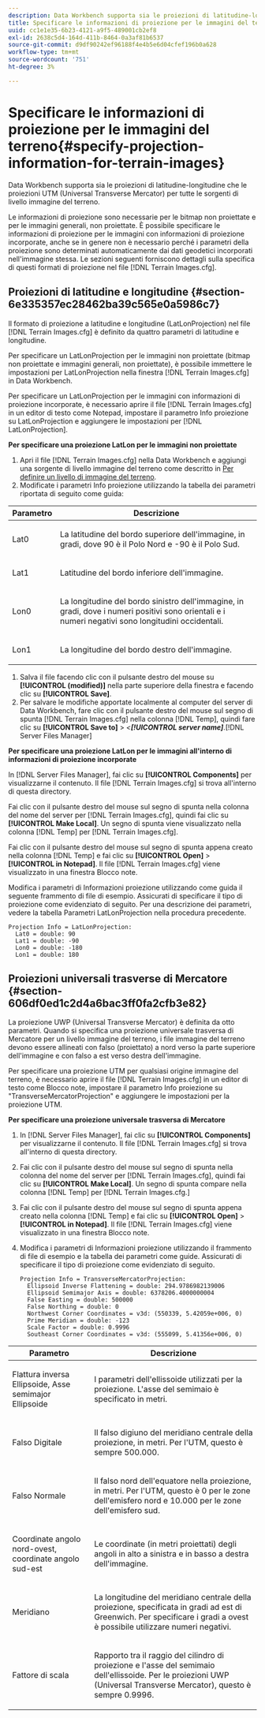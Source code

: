 ```yaml
---
description: Data Workbench supporta sia le proiezioni di latitudine-longitudine che le proiezioni UTM (Universal Transverse Mercator) per tutte le sorgenti di livello immagine del terreno.
title: Specificare le informazioni di proiezione per le immagini del terreno
uuid: cc1e1e35-6b23-4121-a9f5-489001cb2ef8
exl-id: 2638c5d4-164d-411b-8464-0a3af81b6537
source-git-commit: d9df90242ef96188f4e4b5e6d04cfef196b0a628
workflow-type: tm+mt
source-wordcount: '751'
ht-degree: 3%

---
```


# Specificare le informazioni di proiezione per le immagini del terreno{#specify-projection-information-for-terrain-images}

Data Workbench supporta sia le proiezioni di latitudine-longitudine che le proiezioni UTM (Universal Transverse Mercator) per tutte le sorgenti di livello immagine del terreno.

Le informazioni di proiezione sono necessarie per le bitmap non proiettate e per le immagini generali, non proiettate. È possibile specificare le informazioni di proiezione per le immagini con informazioni di proiezione incorporate, anche se in genere non è necessario perché i parametri della proiezione sono determinati automaticamente dai dati geodetici incorporati nell&#39;immagine stessa. Le sezioni seguenti forniscono dettagli sulla specifica di questi formati di proiezione nel file [!DNL Terrain Images.cfg].

## Proiezioni di latitudine e longitudine {#section-6e335357ec28462ba39c565e0a5986c7}

Il formato di proiezione a latitudine e longitudine (LatLonProjection) nel file [!DNL Terrain Images.cfg] è definito da quattro parametri di latitudine e longitudine.

Per specificare un LatLonProjection per le immagini non proiettate (bitmap non proiettate e immagini generali, non proiettate), è possibile immettere le impostazioni per LatLonProjection nella finestra [!DNL Terrain Images.cfg] in Data Workbench.

Per specificare un LatLonProjection per le immagini con informazioni di proiezione incorporate, è necessario aprire il file [!DNL Terrain Images.cfg] in un editor di testo come Notepad, impostare il parametro Info proiezione su LatLonProjection e aggiungere le impostazioni per [!DNL LatLonProjection].

**Per specificare una proiezione LatLon per le immagini non proiettate**

1. Apri il file [!DNL Terrain Images.cfg] nella Data Workbench e aggiungi una sorgente di livello immagine del terreno come descritto in [Per definire un livello di immagine del terreno](../../../../home/c-get-started/c-im-layers/c-ter-img-layers/c-ter-img-layers.md#concept-f4b3a20969354ca38955e3fd5beb0f4f).
1. Modificate i parametri Info proiezione utilizzando la tabella dei parametri riportata di seguito come guida:

<table id="table_32F6EADB2DA34592ABD6FFAC9E00BB27"> 
 <thead> 
  <tr> 
   <th colname="col1" class="entry"> Parametro </th> 
   <th colname="col2" class="entry"> Descrizione </th> 
  </tr>
 </thead>
 <tbody> 
  <tr> 
   <td colname="col1"> <p>Lat0 </p> </td> 
   <td colname="col2"> <p>La latitudine del bordo superiore dell'immagine, in gradi, dove 90 è il Polo Nord e -90 è il Polo Sud. </p> </td> 
  </tr> 
  <tr> 
   <td colname="col1"> <p>Lat1 </p> </td> 
   <td colname="col2"> <p>Latitudine del bordo inferiore dell'immagine. </p> </td> 
  </tr> 
  <tr> 
   <td colname="col1"> <p>Lon0 </p> </td> 
   <td colname="col2"> <p>La longitudine del bordo sinistro dell'immagine, in gradi, dove i numeri positivi sono orientali e i numeri negativi sono longitudini occidentali. </p> </td> 
  </tr> 
  <tr> 
   <td colname="col1"> <p>Lon1 </p> </td> 
   <td colname="col2"> <p>La longitudine del bordo destro dell'immagine. </p> </td> 
  </tr> 
 </tbody> 
</table>

1. Salva il file facendo clic con il pulsante destro del mouse su **[!UICONTROL (modified)]** nella parte superiore della finestra e facendo clic su **[!UICONTROL Save]**.
1. Per salvare le modifiche apportate localmente al computer del server di Data Workbench, fare clic con il pulsante destro del mouse sul segno di spunta [!DNL Terrain Images.cfg] nella colonna [!DNL Temp], quindi fare clic su **[!UICONTROL Save to]** > *&lt;**[!UICONTROL server name]***.[!DNL Server Files Manager]

**Per specificare una proiezione LatLon per le immagini all&#39;interno di informazioni di proiezione incorporate**

In [!DNL Server Files Manager], fai clic su **[!UICONTROL Components]** per visualizzarne il contenuto. Il file [!DNL Terrain Images.cfg] si trova all&#39;interno di questa directory.

Fai clic con il pulsante destro del mouse sul segno di spunta nella colonna del nome del server per [!DNL Terrain Images.cfg], quindi fai clic su **[!UICONTROL Make Local]**. Un segno di spunta viene visualizzato nella colonna [!DNL Temp] per [!DNL Terrain Images.cfg].

Fai clic con il pulsante destro del mouse sul segno di spunta appena creato nella colonna [!DNL Temp] e fai clic su **[!UICONTROL Open]** > **[!UICONTROL in Notepad]**. Il file [!DNL Terrain Images.cfg] viene visualizzato in una finestra Blocco note.

Modifica i parametri di Informazioni proiezione utilizzando come guida il seguente frammento di file di esempio. Assicurati di specificare il tipo di proiezione come evidenziato di seguito. Per una descrizione dei parametri, vedere la tabella Parametri LatLonProjection nella procedura precedente.

```
Projection Info = LatLonProjection:
  Lat0 = double: 90
  Lat1 = double: -90
  Lon0 = double: -180
  Lon1 = double: 180
```

## Proiezioni universali trasverse di Mercatore {#section-606df0ed1c2d4a6bac3ff0fa2cfb3e82}

La proiezione UWP (Universal Transverse Mercator) è definita da otto parametri. Quando si specifica una proiezione universale trasversa di Mercatore per un livello immagine del terreno, i file immagine del terreno devono essere allineati con falso (proiettato) a nord verso la parte superiore dell&#39;immagine e con falso a est verso destra dell&#39;immagine.

Per specificare una proiezione UTM per qualsiasi origine immagine del terreno, è necessario aprire il file [!DNL Terrain Images.cfg] in un editor di testo come Blocco note, impostare il parametro Info proiezione su &quot;TransverseMercatorProjection&quot; e aggiungere le impostazioni per la proiezione UTM.

**Per specificare una proiezione universale trasversa di Mercatore**

1. In [!DNL Server Files Manager], fai clic su **[!UICONTROL Components]** per visualizzarne il contenuto. Il file [!DNL Terrain Images.cfg] si trova all&#39;interno di questa directory.
1. Fai clic con il pulsante destro del mouse sul segno di spunta nella colonna del nome del server per [!DNL Terrain Images.cfg], quindi fai clic su **[!UICONTROL Make Local]**. Un segno di spunta compare nella colonna [!DNL Temp] per [!DNL Terrain Images.cfg.]
1. Fai clic con il pulsante destro del mouse sul segno di spunta appena creato nella colonna [!DNL Temp] e fai clic su **[!UICONTROL Open]** > **[!UICONTROL in Notepad]**. Il file [!DNL Terrain Images.cfg] viene visualizzato in una finestra Blocco note.
1. Modifica i parametri di Informazioni proiezione utilizzando il frammento di file di esempio e la tabella dei parametri come guide. Assicurati di specificare il tipo di proiezione come evidenziato di seguito.

   ```
   Projection Info = TransverseMercatorProjection:
     Ellipsoid Inverse Flattening = double: 294.9786982139006
     Ellipsoid Semimajor Axis = double: 6378206.4000000004
     False Easting = double: 500000
     False Northing = double: 0
     Northwest Corner Coordinates = v3d: (550339, 5.42059e+006, 0)
     Prime Meridian = double: -123
     Scale Factor = double: 0.9996
     Southeast Corner Coordinates = v3d: (555099, 5.41356e+006, 0)
   ```

<table id="table_71AEEAE808B9436B9846987A54D5D1D2"> 
 <thead> 
  <tr> 
   <th colname="col1" class="entry"> Parametro </th> 
   <th colname="col2" class="entry"> Descrizione </th> 
  </tr>
 </thead>
 <tbody> 
  <tr> 
   <td colname="col1"> <p>Flattura inversa Ellipsoide, Asse semimajor Ellipsoide </p> </td> 
   <td colname="col2"> <p>I parametri dell'ellissoide utilizzati per la proiezione. L'asse del semimaio è specificato in metri. </p> </td> 
  </tr> 
  <tr> 
   <td colname="col1"> <p>Falso Digitale </p> </td> 
   <td colname="col2"> <p>Il falso digiuno del meridiano centrale della proiezione, in metri. Per l'UTM, questo è sempre 500.000. </p> </td> 
  </tr> 
  <tr> 
   <td colname="col1"> <p>Falso Normale </p> </td> 
   <td colname="col2"> <p>Il falso nord dell'equatore nella proiezione, in metri. Per l'UTM, questo è 0 per le zone dell'emisfero nord e 10.000 per le zone dell'emisfero sud. </p> </td> 
  </tr> 
  <tr> 
   <td colname="col1"> <p>Coordinate angolo nord-ovest, coordinate angolo sud-est </p> </td> 
   <td colname="col2"> <p>Le coordinate (in metri proiettati) degli angoli in alto a sinistra e in basso a destra dell'immagine. </p> </td> 
  </tr> 
  <tr> 
   <td colname="col1"> <p>Meridiano </p> </td> 
   <td colname="col2"> <p>La longitudine del meridiano centrale della proiezione, specificata in gradi ad est di Greenwich. Per specificare i gradi a ovest è possibile utilizzare numeri negativi. </p> </td> 
  </tr> 
  <tr> 
   <td colname="col1"> <p>Fattore di scala </p> </td> 
   <td colname="col2"> <p>Rapporto tra il raggio del cilindro di proiezione e l'asse del semimaio dell'ellissoide. Per le proiezioni UWP (Universal Transverse Mercator), questo è sempre 0.9996. </p> </td> 
  </tr> 
 </tbody> 
</table>
